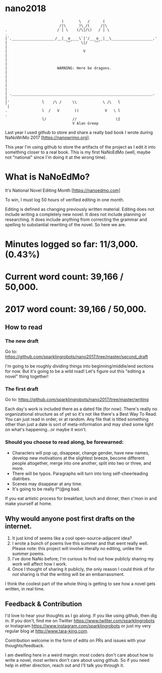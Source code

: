 # nano2018

```
                          )       \   /      (
                         /|\      )\_/(     /|\
.                       / | \    (/\|/\)   / | \                      .
|`.____________________/__|__o____\`|'/___o__|__\___________________.'|
|                           '^`    \|/   '^`                          |
|                                   V                                 |
|                                                                     |
|                       WARNING: Here be dragons.                     |
|                                                                     |
|                                                                     |
| ._________________________________________________________________. |
|'               l    /\ /     \\            \ /\   l                `|
.                l  /   V       ))            V   \ l                 .
                 l/            //                  \I
                               V Alan Greep
```  

Last year I used github to store and share a really bad book I wrote during NaNoWriMo 2017 [https://nanowrimo.org].  

This year I'm using github to store the artifacts of the project as I edit it into something closer to a real book. This is my first NaNoEdMo (well, maybe not "national" since I'm doing it at the wrong time). 

# What is NaNoEdMo?
It's National Novel Editing Month [https://nanoedmo.com]

To win, I must log 50 hours of verified editing in one month.

Editing is defined as changing previously written material. Editing does not include writing a completely new novel. It does not include planning or researching. It does include anything from correcting the grammar and spelling to substantial rewriting of the novel. So here we are. 

# Minutes logged so far: 11/3,000. (0.43%)
# Current word count: 39,166 / 50,000. 
# 2017 word count: 39,166 / 50,000. 

## How to read

### The new draft
Go to: https://github.com/sparklingrobots/nano2017/tree/master/second_draft

I'm going to be roughly dividing things into beginning/middle/end sections for now. But it's going to be a wild road! Let's figure out this "editing a novel" thing together!

### The first draft
Go to: https://github.com/sparklingrobots/nano2017/tree/master/writing

Each day's work is included there as a dated file (for now).  There's really no organizational structure as of yet so it's not like there's a Best Way To Read.  You can just read in order, or at random.  Any file that is titled something other than just a date is sort of meta-information and may shed some light on what's happening...or maybe it won't. 


### Should you choose to read along, be forewarned: 
* Characters will pop up, disappear, change gender, have new names, develop new motivations at the slightest breeze, become different people altogether, merge into one another, split into two or three, and more. 
* There will be typos. Paragraphs will turn into long self-cheerleading diatribes.  
* Scenes may disappear at any time. 
* It's going to be really f*(@ng bad. 

If you eat artistic process for breakfast, lunch and dinner, then c'mon in and make yourself at home. 

## Why would anyone post first drafts on the internet. 
1. It just kind of seems like a cool open-source-adjacent idea? 
2. I wrote a bunch of poems live this summer and that went really well. Please note: this project will involve literally no editing, unlike the summer poems. 
3. I've done NaNo before; I'm curious to find out how publicly sharing my work will affect how I work. 
4. Once I thought of sharing it publicly, the only reason I could think of for *not* sharing is that the writing will be an embarrassment. 

I think the coolest part of the whole thing is getting to see how a novel gets written, in real time.

## Feedback & Contribution

I'd love to hear your thoughts as I go along. If you like using github, then dig in.  If you don't, find me on Twitter https://www.twitter.com/sparklingrobots or Instagram https://www.instagram.com/sparklingrobots or just my very regular blog at http://www.tara-king.com. 

Contribution welcome in the form of edits on PRs and issues with your thoughts/feedback.

I am dwelling here in a weird margin: most coders don't care about how to write a novel, most writers don't care about using github.  So if you need help in either direction, reach out and I'll talk you through it. 
